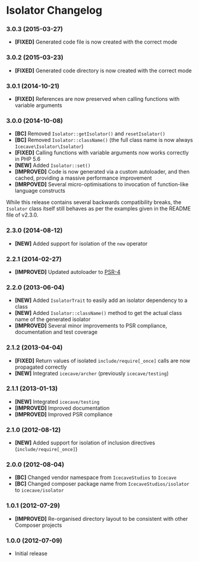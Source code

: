 # Isolator Changelog

### 3.0.3 (2015-03-27)

* **[FIXED]** Generated code file is now created with the correct mode

### 3.0.2 (2015-03-23)

* **[FIXED]** Generated code directory is now created with the correct mode

### 3.0.1 (2014-10-21)

* **[FIXED]** References are now preserved when calling functions with variable arguments

### 3.0.0 (2014-10-08)

* **[BC]** Removed `Isolator::getIsolator()` and `resetIsolator()`
* **[BC]** Removed `Isolator::className()` (the full class name is now always `Icecave\Isolator\Isolator`)
* **[FIXED]** Calling functions with variable arguments now works correctly in PHP 5.6
* **[NEW]** Added `Isolator::set()`
* **[IMPROVED]** Code is now generated via a custom autoloader, and then cached, providing a massive performance improvement
* **[IMRPOVED]** Several micro-optimisations to invocation of function-like language constructs

While this release contains several backwards compatibility breaks, the `Isolator` class itself still behaves as per the
examples given in the README file of v2.3.0.

### 2.3.0 (2014-08-12)

* **[NEW]** Added support for isolation of the `new` operator

### 2.2.1 (2014-02-27)

* **[IMPROVED]** Updated autoloader to [PSR-4](http://www.php-fig.org/psr/psr-4/)

### 2.2.0 (2013-06-04)

* **[NEW]** Added `IsolatorTrait` to easily add an isolator dependency to a class
* **[NEW]** Added `Isolator::className()` method to get the actual class name of the generated isolator
* **[IMPROVED]** Several minor improvements to PSR compliance, documentation and test coverage

### 2.1.2 (2013-04-04)

* **[FIXED]** Return values of isolated `include/require[_once]` calls are now propagated correctly
* **[NEW]** Integrated `icecave/archer` (previously `icecave/testing`)

### 2.1.1 (2013-01-13)

* **[NEW]** Integrated `icecave/testing`
* **[IMPROVED]** Improved documentation
* **[IMPROVED]** Improved PSR compliance

### 2.1.0 (2012-08-12)

* **[NEW]** Added support for isolation of inclusion directives (`include/require[_once]`)

### 2.0.0 (2012-08-04)

* **[BC]** Changed vendor namespace from `IcecaveStudios` to `Icecave`
* **[BC]** Changed composer package name from `IcecaveStudios/isolator` to `icecave/isolator`

### 1.0.1 (2012-07-29)

* **[IMPROVED]** Re-organised directory layout to be consistent with other Composer projects

### 1.0.0 (2012-07-09)

* Initial release
